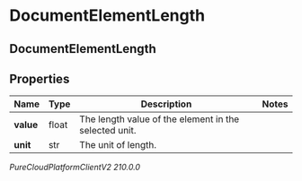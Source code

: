 # DocumentElementLength

## DocumentElementLength

## Properties

|Name | Type | Description | Notes|
|------------ | ------------- | ------------- | -------------|
| **value** | float | The length value of the element in the selected unit. | |
| **unit** | str | The unit of length. | |



_PureCloudPlatformClientV2 210.0.0_

